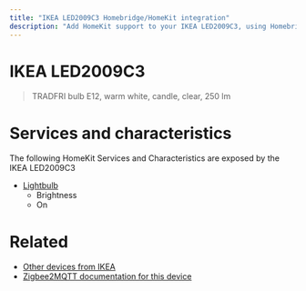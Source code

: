 ```yaml
---
title: "IKEA LED2009C3 Homebridge/HomeKit integration"
description: "Add HomeKit support to your IKEA LED2009C3, using Homebridge, Zigbee2MQTT and homebridge-z2m."
---
```

<!---
This file has been GENERATED using src/docgen/docgen.ts
DO NOT EDIT THIS FILE MANUALLY!
-->
# IKEA LED2009C3
> TRADFRI bulb E12, warm white, candle, clear, 250 lm


# Services and characteristics
The following HomeKit Services and Characteristics are exposed by
the IKEA LED2009C3

* [Lightbulb](../../light.md)
  * Brightness
  * On


# Related
* [Other devices from IKEA](../index.md#ikea)
* [Zigbee2MQTT documentation for this device](https://www.zigbee2mqtt.io/devices/LED2009C3.html)